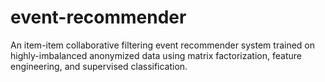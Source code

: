 # event-recommender
An item-item collaborative filtering event recommender system trained on highly-imbalanced anonymized data using matrix factorization, feature engineering, and supervised classification. 
